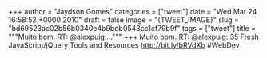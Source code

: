 
+++
author = "Jaydson Gomes"
categories = ["tweet"]
date = "Wed Mar 24 16:58:52 +0000 2010"
draft = false
image = "{TWEET_IMAGE}"
slug = "bd69523ac02b56b0340e4b9bdb0543cc1cf79b9f"
tags = ["tweet"]
title = """Muito bom. RT: @alexpuig:..."""
+++
Muito bom. RT: @alexpuig: 35 Fresh JavaScript/jQuery Tools and Resources http://bit.ly/bRVdXb #WebDev
